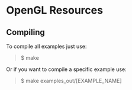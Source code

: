 # OpenGL Resources

## Compiling

To compile all examples just use:

> $ make

Or if you want to compile a specific example use:

> $ make examples_out/[EXAMPLE_NAME]
